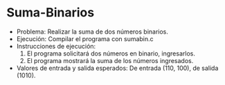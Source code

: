 # Suma-Binarios
- Problema: Realizar la suma de dos números binarios.
- Ejecución: Compilar el programa con sumabin.c
- Instrucciones de ejecución:
  1. El programa solicitará dos números en binario, ingresarlos.
  2. El programa mostrará la suma de los números ingresados.
- Valores de entrada y salida esperados: De entrada (110, 100), de salida (1010).
